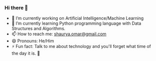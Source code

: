 ### Hi there 👋

- 🔭 I’m currently working on Artificial Intelligence/Machine Learning
- 🌱 I’m currently learning Python programming language with Data Structures and Algorithms.
- 📫 How to reach me: shaurya.omar@gmail.com
- 😄 Pronouns: He/Him
- ⚡ Fun fact: Talk to me about technology and you'll forget what time of the day it is. 👀

